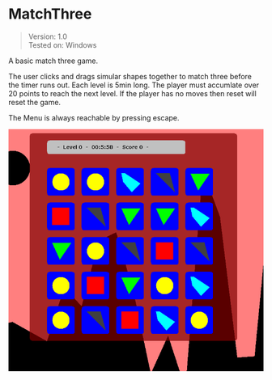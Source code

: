# MatchThree

>Version: 1.0<br />
>Tested on: Windows

A basic match three game.

The user clicks and drags simular shapes together to match three before the
timer runs out. Each level is 5min long. The player must accumlate over 20
points to reach the next level. If the player has no moves then reset will
reset the game.

The Menu is always reachable by pressing escape.

![gameplay.png image](gameplay.png)


